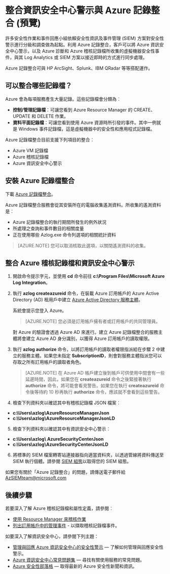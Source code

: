 <properties
   pageTitle="整合 Azure 資訊安全中心警示與 Azure 記錄整合 (預覽) | Microsoft Azure"
   description="本文可協助您開始整合資訊安全中心警示與 Azure 記錄整合。"
   services="security-center"
   documentationCenter="na"
   authors="TerryLanfear"
   manager="MBaldwin"
   editor=""/>

<tags
   ms.service="security-center"
   ms.devlang="na"
   ms.topic="article"
   ms.tgt_pltfrm="na"
   ms.workload="na"
   ms.date="08/08/2016"
   ms.author="terrylan"/>

# 整合資訊安全中心警示與 Azure 記錄整合 (預覽)

許多安全性作業和事件回應小組依賴安全性資訊及事件管理 (SIEM) 方案對安全性警示進行分級和調查做為起點。利用 Azure 記錄整合，客戶可以將 Azure 資訊安全中心警示，以及 Azure 診斷和 Azure 稽核記錄檔所收集的虛擬機器安全性事件，與其 Log Analytics 或 SIEM 方案以接近即時的方式進行同步處理。

Azure 記錄整合可與 HP ArcSight、Splunk、IBM QRadar 等等搭配運作。

## 可以整合哪些記錄檔？

Azure 會為每項服務產生大量記錄。這些記錄檔會分類為︰

- **控制/管理記錄檔**：可讓您看到 Azure Resource Manager 的 CREATE、UPDATE 和 DELETE 作業。
- **資料平面記錄檔**：可讓您看到使用 Azure 資源時所引發的事件。其中一例就是 Windows 事件記錄檔，這是虛擬機器中的安全性和應用程式記錄檔。

Azure 記錄檔整合目前支援下列項目的整合︰

- Azure VM 記錄檔
- Azure 稽核記錄檔
- Azure 資訊安全中心警示

## 安裝 Azure 記錄檔整合

下載 [Azure 記錄檔整合](https://www.microsoft.com/download/details.aspx?id=53324)。

Azure 記錄檔整合服務會從其安裝所在的電腦收集遙測資料。所收集的遙測資料是︰

- Azure 記錄檔整合的執行期間所發生的例外狀況
- 所處理之查詢和事件數目的相關度量
- 正在使用哪些 Azlog.exe 命令列選項的相關統計資料

> [AZURE.NOTE] 您可以取消核取此選項，以關閉遙測資料的收集。

## 整合 Azure 稽核記錄檔和資訊安全中心警示

1. 開啟命令提示字元，並使用 **cd** 命令前往 **c:\\Program Files\\Microsoft Azure Log Integration**。

2. 執行 **azlog createazureid** 命令，在裝載 Azure 訂用帳戶的 Azure Active Directory (AD) 租用戶中建立 [Azure Active Directory 服務主體](../active-directory/active-directory-application-objects.md)。

    系統會提示您登入 Azure。

    > [AZURE.NOTE] 您必須是訂用帳戶擁有者或訂用帳戶的共同管理員。

    對 Azure 的驗證會透過 Azure AD 來進行。建立 Azure 記錄檔整合的服務主體將會建立 Azure AD 身分識別，以獲得 Azure 訂用帳戶的讀取權限。

3. 執行 **azlog authorize <SubscriptionID>** 命令，以將訂用帳戶的讀取者權限指派給在步驟 2 中建立的服務主體。如果您未指定 **SubscriptionID**，則會對服務主體指派您可以存取之所有訂用帳戶的讀取者角色。

    > [AZURE.NOTE] 在 Azure AD 帳戶建立後到帳戶可供使用中間會有一些延遲時間，因此，如果您在 **createazureid** 命令之後緊接著執行 **authorize** 命令，將可能會看見警告。如果您在執行 **createazureid** 命令後等待約 10 秒再執行 **authorize** 命令，應該就不會看到這些警告。

4. 檢查下列資料夾以確認其中有稽核記錄檔 JSON 檔案︰

  - **c:\\Users\\azlog\\AzureResourceManagerJson**
  - **c:\\Users\\azlog\\AzureResourceManagerJsonLD**

5. 檢查下列資料夾以確認其中有資訊安全中心警示︰

  - **c:\\Users\\azlog\\ AzureSecurityCenterJson**
  - **c:\\Users\\azlog\\AzureSecurityCenterJsonLD**

6. 將標準的 SIEM 檔案轉寄站連接器指向適當資料夾，以透過管線將資料傳送至 SIEM 執行個體。請參閱 [SIEM 組態](https://azsiempublicdrops.blob.core.windows.net/drops/ALL.htm)以取得您的 SIEM 組態。

如果您有關於「Azure 記錄整合」的問題，請傳送電子郵件給 [AzSIEMteam@microsoft.com](mailto:AzSIEMteam@microsoft.com)

## 後續步驟

若要深入了解 Azure 稽核記錄檔和屬性定義，請參閱︰

- [使用 Resource Manager 來稽核作業](../resource-group-audit.md)
- [列出訂用帳戶中的管理事件](https://msdn.microsoft.com/library/azure/dn931934.aspx) - 以擷取稽核記錄檔事件。

如要深入了解資訊安全中心，請參閱下列主題：

- [管理與回應 Azure 資訊安全中心的安全性警示](security-center-managing-and-responding-alerts.md) — 了解如何管理與回應安全性警示。
- [Azure 資訊安全中心常見問題集](security-center-faq.md) — 尋找有關使用服務的常見問題。
- [Azure 安全性部落格](http://blogs.msdn.com/b/azuresecurity/) — 取得最新的 Azure 安全性新聞和資訊。

<!---HONumber=AcomDC_0921_2016-->